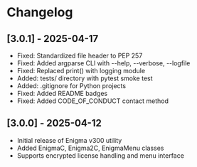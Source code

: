 # Changelog

## [3.0.1] - 2025-04-17

- Fixed: Standardized file header to PEP 257
- Fixed: Added argparse CLI with --help, --verbose, --logfile
- Fixed: Replaced print() with logging module
- Added: tests/ directory with pytest smoke test
- Added: .gitignore for Python projects
- Fixed: Added README badges
- Fixed: Added CODE_OF_CONDUCT contact method

## [3.0.0] - 2025-04-12

- Initial release of Enigma v300 utility
- Added EnigmaC, Enigma2C, EnigmaMenu classes
- Supports encrypted license handling and menu interface